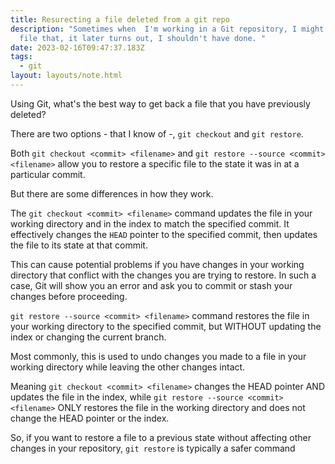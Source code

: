 ```yaml
---
title: Resurecting a file deleted from a git repo
description: "Sometimes when  I'm working in a Git repository, I might delete a
  file that, it later turns out, I shouldn't have done. "
date: 2023-02-16T09:47:37.183Z
tags:
  - git
layout: layouts/note.html
---
```

Using Git, what's the best way to get back a file that you have previously deleted?

There are two options - that I know of -, `git checkout` and `git restore`. 

Both `git checkout <commit> <filename>` and `git restore --source <commit> <filename>` allow you to restore a specific file to the state it was in at a particular commit. 

But there are some differences in how they work.

The `git checkout <commit> <filename>` command updates the file in your working directory and in the index to match the specified commit. It effectively changes the `HEAD` pointer to the specified commit, then updates the file to its state at that commit. 

This can cause potential problems if you have changes in your working directory that conflict with the changes you are trying to restore. In such a case, Git will show you an error and ask you to commit or stash your changes before proceeding.

`git restore --source <commit> <filename>` command restores the file in your working directory to the specified commit, but WITHOUT updating the index or changing the current branch. 

Most commonly, this is used to undo changes you made to a file in your working directory while leaving the other changes intact. 

Meaning `git checkout <commit> <filename>` changes the HEAD pointer AND updates the file in the index, while `git restore --source <commit> <filename>` ONLY restores the file in the working directory and does not change the HEAD pointer or the index. 

So, if you want to restore a file to a previous state without affecting other changes in your repository, `git restore` is typically a safer command